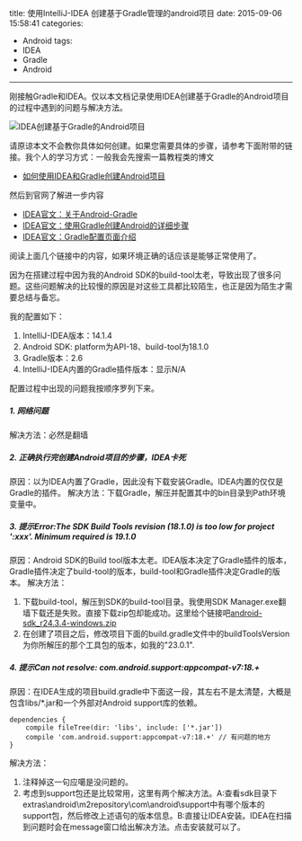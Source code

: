 title: 使用IntelliJ-IDEA 创建基于Gradle管理的android项目
date: 2015-09-06 15:58:41
categories:
- Android
tags:
- IDEA
- Gradle
- Android
---

刚接触Gradle和IDEA。仅以本文档记录使用IDEA创建基于Gradle的Android项目的过程中遇到的问题与解决方法。

![IDEA创建基于Gradle的Android项目](/images/idea_create_gradle_android_project.png)

请原谅本文不会教你具体如何创建。如果您需要具体的步骤，请参考下面附带的链接。我个人的学习方式：一般我会先搜索一篇教程类的博文

* [如何使用IDEA和Gradle创建Android项目](http://www.tuicool.com/articles/a2MNna)

然后到官网了解进一步内容

* [IDEA官文：关于Android-Gradle](http://www.jetbrains.com/idea/help/android-gradle.html)
* [IDEA官文：使用Gradle创建Android的详细步骤](http://www.jetbrains.com/idea/help/creating-a-gradle-android-project.html)
* [IDEA官文：Gradle配置页面介绍](http://www.jetbrains.com/idea/help/gradle-2.html)

阅读上面几个链接中的内容，如果环境正确的话应该是能够正常使用了。


因为在搭建过程中因为我的Android SDK的build-tool太老，导致出现了很多问题。这些问题解决的比较慢的原因是对这些工具都比较陌生，也正是因为陌生才需要总结与备忘。

我的配置如下：
1. IntelliJ-IDEA版本：14.1.4
2. Android SDK: platform为API-18、build-tool为18.1.0
3. Gradle版本：2.6
4. IntelliJ-IDEA内置的Gradle插件版本：显示N/A

配置过程中出现的问题我按顺序罗列下来。

##### 1. 网络问题
解决方法：必然是翻墙

##### 2. 正确执行完创建Android项目的步骤，IDEA卡死
原因：以为IDEA内置了Gradle，因此没有下载安装Gradle。IDEA内置的仅仅是Gradle的插件。
解决方法：下载Gradle，解压并配置其中的bin目录到Path环境变量中。

##### 3. 提示Error:The SDK Build Tools revision (18.1.0) is too low for project ':xxx'. Minimum required is 19.1.0
原因：Android SDK的Build tool版本太老。IDEA版本决定了Gradle插件的版本，Gradle插件决定了build-tool的版本，build-tool和Gradle插件决定Gradle的版本。
解决方法：
1. 下载build-tool，解压到SDK的build-tool目录。我使用SDK Manager.exe翻墙下载还是失败。直接下载zip包却能成功。这里给个链接吧[android-sdk_r24.3.4-windows.zip](http://dl-ssl.google.com/android/repository/build-tools_r23.0.1-windows.zip)
2. 在创建了项目之后，修改项目下面的build.gradle文件中的buildToolsVersion为你所解压的那个工具包的版本，如我的"23.0.1".

##### 4. 提示Can not resolve: com.android.support:appcompat-v7:18.+
原因：在IDEA生成的项目build.gradle中下面这一段，其左右不是太清楚，大概是包含libs/*.jar和一个外部对Android support库的依赖。
``` 
dependencies {
    compile fileTree(dir: 'libs', include: ['*.jar'])
    compile 'com.android.support:appcompat-v7:18.+'	// 有问题的地方
}
``` 
解决方法：
1. 注释掉这一句应噶是没问题的。
2. 考虑到support包还是比较常用，这里有两个解决方法。A:查看sdk目录下extras\android\m2repository\com\android\support中有哪个版本的support包，然后修改上述语句的版本信息。B:直接让IDEA安装。IDEA在扫描到问题时会在message窗口给出解决方法。点击安装就可以了。



